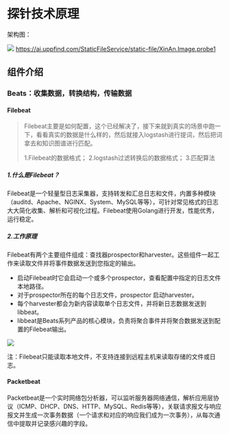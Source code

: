 # 探针技术原理

架构图：

![](https://ai.uppfind.com/StaticFileService/static-file/XinAn.Image.probe1)
https://ai.uppfind.com/StaticFileService/static-file/XinAn.Image.probe1

## 组件介绍

### Beats：收集数据，转换结构，传输数据

#### Filebeat

> Filebeat主要是如何配置，这个已经解决了，接下来就到真实的场景中跑一下，看看真实的数据是什么样的，然后就接入logstash进行提词，然后把词拿去和知识图谱进行匹配。
>
> 1.Filebeat的数据格式； 2.logstash过滤转换后的数据格式； 3.匹配算法

##### 1.什么是Filebeat？

Filebeat是一个轻量型日志采集器，支持转发和汇总日志和文件，内置多种模块（auditd、Apache、NGINX、System、MySQL等等），可针对常见格式的日志大大简化收集、解析和可视化过程。Filebeat使用Golang进行开发，性能优秀，运行稳定。

##### 2.工作原理

Filebeat有两个主要组件组成：查找器prospector和harvester。这些组件一起工作来读取文件并将事件数据发送到您指定的输出。

* 启动Filebeat时它会启动一个或多个prospector，查看配置中指定的日志文件本地路径。
* 对于prospector所在的每个日志文件，prospector 启动harvester。 
* 每个harvester都会为新内容读取单个日志文件，并将新日志数据发送到libbeat。
* libbeat是Beats系列产品的核心模块，负责将聚合事件并将聚合数据发送到配置的Filebeat输出。

![](https://upload-images.jianshu.io/upload_images/3763264-8c83a34f568d1a67.png?imageMogr2/auto-orient/strip%7CimageView2/2/w/940/format/webp)

注：Filebeat只能读取本地文件，不支持连接到远程主机来读取存储的文件或日志。

#### Packetbeat

Packetbeat是一个实时网络包分析器，可以监听服务器网络通信，解析应用层协议（ICMP、DHCP、DNS、HTTP、MySQL、Redis等等），关联请求报文与响应报文并生成一次事务数据（一个请求和对应的响应我们成为一次事务），从每次通信中提取并记录感兴趣的字段。
